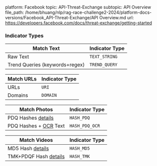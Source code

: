 platform: Facebook
topic: API-Threat-Exchange
subtopic: API Overview
file_path: /home/bhuang/nlp/rag-race-challenge2-2024/platform-docs-versions/Facebook_API-Threat-Exchange/API Overview.md
url: https://developers.facebook.com/docs/threat-exchange/getting-started


### Indicator Types

| Match Text | Indicator Type |
| --- | --- |
| Raw Text | `TEXT_STRING` |
| Trend Queries (keywords+regex) | `TREND_QUERY` |

| Match URLs | Indicator Type |
| --- | --- |
| URLs | `URI` |
| Domains | `DOMAIN` |

| Match Photos | Indicator Type |
| --- | --- |
| PDQ Hashes [details](https://l.facebook.com/l.php?u=https%3A%2F%2Fgithub.com%2Ffacebook%2FThreatExchange%2Ftree%2Fmaster%2Fpdq&h=AT1YqmOq-JrbvK1odNN9TLqO87lqDxuCOr6Czgvb7bRhvs3O1iOZOd3a4MomJcy92GLv4mdktAeVgp133vKFiGW79MO2JG7_Uag7P3ooRXF7ytbq14g-HUxHN9SmavhgRbmZfnUzv-Zx2P-x) | `HASH_PDQ` |
| PDQ Hashes + [OCR](https://l.facebook.com/l.php?u=https%3A%2F%2Fen.wikipedia.org%2Fwiki%2FOptical_character_recognition&h=AT2DHtEOgEYMtsThYuRzkxAjIY2rNh0FFJLfZTSh3A6UwjVpu0jinHvlMcBwefCo9VwuoxCf2uO76lp2uupgnEY3XtTmiK_48Zb-n2C0230vsQ1Z3OUeBMIKHWXc0OFz82InqqRhgTulc3Ys) Text | `HASH_PDQ_OCR` |

| Match Videos | Indicator Type |
| --- | --- |
| MD5 Hash [details](https://l.facebook.com/l.php?u=https%3A%2F%2Fen.wikipedia.org%2Fwiki%2FMD5&h=AT0eVDo7_zH_RJXnL0zgO1gI5OE8wGnjTAXNRPVi91Hi8ATFF3CxajgQAL02G5UUnCCrXIYyFvE35l01LbtGJh5JgceyHF0gZcNAzyHv5PNQ16gsffXIP7t6fSPaSuR5G1MAR0HClXw5ZBpS) | `HASH_MD5` |
| TMK+PDQF Hash [details](https://l.facebook.com/l.php?u=https%3A%2F%2Fgithub.com%2Ffacebook%2FThreatExchange%2Ftree%2Fmaster%2Ftmk&h=AT3w5Qd1CNXCL9Cnpb8c4esQZXByp8UWHsI9FX8ecBcZgEX4UFCufImo3L-2Vol5Wv8Qj0sy3TPUhhM8Vaww_IH48YSund-AZrhLkNkURCPsOep2ALfXuUUP2RvEFEyH2QbnfeBTtik6qrOW) | `HASH_TMK` |